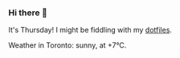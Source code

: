 ### Hi there :wave:

It's Thursday! I might be fiddling with my [dotfiles](https://github.com/bewuethr/dotfiles).

Weather in Toronto: sunny, at +7°C.
